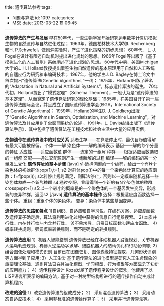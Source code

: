 title: 遗传算法参考
tags:
  - 问题与算法
id: 1097
categories:
  - MSE
date: 2013-03-22 19:06:45
---

**遗传算法的产生与发展**
早在50年代，一些生物学家开始研究运用数字计算机模拟生物的自然遗传与自然进化过程；
1963年，德国柏林技术大学的I. Rechenberg和H. P.Schwefel，做风洞实验时，产生了进化策略的初步思想；
60年代， L. J. Fogel在设计有限态自动机时提出进化规划的思想。1966年Fogel等出版了《基于模拟进化的人工智能》系统阐述了进化规划的思想。
60年代中期，美国Michigan大学的J. H. Holland教授提出借鉴生物自然遗传的基本原理用于自然和人工系统的自适应行为研究和串编码技术；
1967年，他的学生J. D. Bagley在博士论文中首次提出“遗传算法(Genetic Algorithms)”一词；
1975年，Holland出版了著名的“Adaptation in Natural and Artificial Systems”，标志遗传算法的诞生。
70年代初，Holland提出了“模式定理”（Schema Theorem），一般认为是“遗传算法的基本定理”，从而奠定了遗传算法研究的理论基础；
1985年，在美国召开了第一届遗传算法国际会议，并且成立了国际遗传算法学会(ISGA，International Society of Genetic Algorithms)；
1989年，Holland的学生D. J. Goldherg出版了“Genetic Algorithms in Search, Optimization, and Machine Learning”，对遗传算法及其应用作了全面而系统的论述；
1991年，L. Davis编辑出版了《遗传算法手册》，其中包括了遗传算法在工程技术和社会生活中大量的应用实例。

**生物遗传在遗传算法中的对应关系**
适者生存——在算法停止时，最优目标值得解有最大可能被保留。
个体——解
染色体——解的编码表示
基因——解的每个分量的特征
适应性——适应函数值
群体——选定的一组解
种群——根据适应函数选取的一组解
交配——通过交配原则产生一组新解的过程
编译——解的编码的某一分量发生变化
**遗传算法的基本步骤**
[java]
s1:选择问题的一个编码，给出一个有N个染色体的初始群体pop(1),t=1;
s2:对群体pop(t)中的每一个染色体计算它的适应函数：f=f(pop(i));
s3:若停止规则满足，则算法停止，否则以一定概率随机选择一些染色体构成一个新的种群
s4:通过交配，重组得到一个新的有N个染色体的种群crosspop(t+1)
s5:以一个较小的概率是的一个染色体的一个基因发生变异，形成新的变异种群，返回s2
[/java]
**遗传算法的基本操作**
选择：根据适应度函数选择一些个体。
重组：重组个体的染色体。
变异：染色体中某些基因变异。

**遗传算法的思路和特点**
1)自组织、自适应和自学习性。在编码方案、适应度函数及遗传算子确定后，算法将利用进化过程中获得的信息自行组织搜索。
2) 本质并行性。内在并行性与内含并行性。
3)不需求导。只需目标函数和适应度函数。
4)概率转换规则。强调概率转换规则，而不是确定的转换规则。

**遗传算法应用**
1）机器人智能控制
遗传算法已经在移动机器人路径规划、关节机器人运动轨迹规划、机器人逆运动学求解、细胞机器人的结构优化和行动协调等;
2）组合图像处理和模式识别
目前已在图像恢复、图像边缘持征提取、几何形状识别等方面得到了应用;
3）人工生命
基于遗传算法的进化模型是研究人工生命现象的重要理论基础，遗传算法已在其进化模型、学习模型、行为模型等方面显示了初步的应用能力；
4）遗传程序设计
Koza发展了遗传程序设计的慨念，他使用了以LISP语言所表示的编码方法，基于对一种树型结构所进行的遗传操作自动生成计算机程序;

**改进的途径**
1）改变遗传算法的组成成分；
2） 采用混合遗传算法；
3） 采用动态自适应技术；
4） 采用非标准的遗传操作算子；
5） 采用并行遗传算法等。